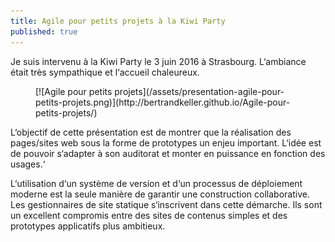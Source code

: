 ```yaml
---
title: Agile pour petits projets à la Kiwi Party
published: true
--- 
```


Je suis intervenu à la Kiwi Party le 3 juin 2016 à Strasbourg. L‘ambiance était très sympathique et l‘accueil chaleureux.

<figure markdown="1">
[![Agile pour petits projets](/assets/presentation-agile-pour-petits-projets.png)](http://bertrandkeller.github.io/Agile-pour-petits-projets/)
</figure>

L‘objectif de cette présentation est de montrer que la réalisation des pages/sites web sous la forme de prototypes un enjeu important. L‘idée est de pouvoir s‘adapter à son auditorat et monter en puissance en fonction des usages.‘

L‘utilisation d‘un système de version et d‘un processus de déploiement moderne est la seule manière de garantir une construction collaborative. Les gestionnaires de site statique s‘inscrivent dans cette démarche. Ils sont un excellent compromis entre des sites de contenus simples et des prototypes applicatifs plus ambitieux.  






